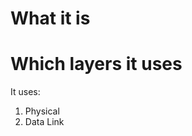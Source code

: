 #                  What it is

#                  Which layers it uses

It uses:
1. Physical
2. Data Link